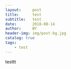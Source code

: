 ```yaml
---
layout:     post
title:      test
subtitle:   test
date:       2018-08-14
author:     BY
header-img: img/post-bg.jpg
catalog: true
tags:
    - test
---
```


testtt

